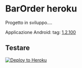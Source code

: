 # BarOrder heroku

Progetto in sviluppo....

Applicazione Android: tag: [1.2.100](https://github.com/therickys93/BarOrderAndroid/releases/tag/1.2.100)

## Testare

[![Deploy to Heroku](https://www.herokucdn.com/deploy/button.png)](https://heroku.com/deploy)
